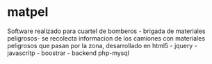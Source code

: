 # matpel
 Software realizado para cuartel de bomberos - brigada de materiales peligrosos- se recolecta informacion de los camiones con materiales peligrosos que pasan por la zona, desarrollado en html5 - jquery - javascritp - boostrar - backend php-mysql
